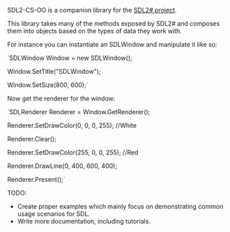 SDL2-CS-OO is a companion library for the [SDL2# project](https://github.com/flibitijibibo/SDL2-CS).

This library takes many of the methods exposed by SDL2# and composes them into objects based on the types of data they work with.

For instance you can instantiate an SDLWindow and manipulate it like so:

`SDLWindow Window = new SDLWindow();

Window.SetTitle("SDLWindow");

Window.SetSize(800, 600);`

Now get the renderer for the window:

`SDLRenderer Renderer = Window.GetRenderer();

Renderer.SetDrawColor(0, 0, 0, 255); //White

Renderer.Clear();

Renderer.SetDrawColor(255, 0, 0, 255); //Red

Renderer.DrawLine(0, 400, 600, 400);

Renderer.Present();`

TODO:
- Create proper examples which mainly focus on demonstrating common usage scenarios for SDL.
- Write more documentation, including tutorials.